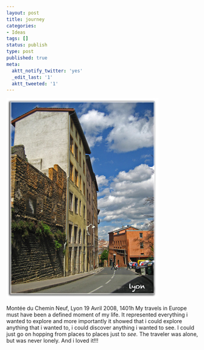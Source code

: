 ```yaml
---
layout: post
title: journey
categories:
- Ideas
tags: []
status: publish
type: post
published: true
meta:
  aktt_notify_twitter: 'yes'
  _edit_last: '1'
  aktt_tweeted: '1'
---
```

![lyon_apr08](/img/lyon_apr081.jpg "lyon_apr08")

Montée du Chemin Neuf, Lyon 19 Avril 2008, 1401h My travels in Europe must have been a defined moment of my life. It represented everything i wanted to explore and more importantly it showed that i could explore anything that i wanted to, i could discover anything i wanted to see. I could just go on hopping from places to places just to _see._ The traveler was alone, but was never lonely. And i loved it!!!
